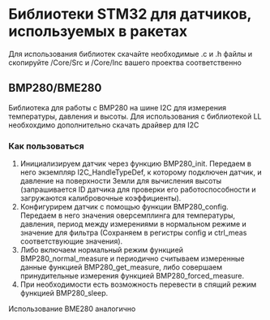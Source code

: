 # Библиотеки STM32 для датчиков, используемых в ракетах
Для использования библиотек скачайте необходимые .c и .h файлы и скопируйте /Core/Src и /Core/Inc вашего проектва соответственно 
## BMP280/BME280
Библиотека для работы с BMP280 на шине I2C для измерения температуры, давления и высоты.
Для использования с библиотекой LL необхохдимо дополнительно скачать драйвер для I2C
### Как пользоваться
1. Инициализируем датчик через функцию BMP280_init. Передаем в него экземпляр I2C_HandleTypeDef, к которому подключен датчик, и давление на поверхности Земли для вычисления высоты (запрашивается ID датчика для проверки его работоспособности и загружаются калибровочные коэффициенты).
2. Конфигурирем датчик с помощью функции BMP280_config. Передаем в него значения оверсемплинга для температуры, давления, период между измерениями в нормальном режиме и значение для фильтра (Сохраняем в регистры config и ctrl_meas соответствующие значения).
3. Либо включаем нормальный режим функцией BMP280_normal_measure и периодично считываем измеренные данные функцией BMP280_get_measure, либо совершаем принудительные измерения функцией BMP280_forced_measure.
4. При необходимости есть возможность перевести в спящий режим функцией BMP280_sleep.

Использование BME280 аналогично
